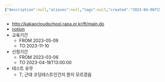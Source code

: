 ```yaml
---
{"description":null,"aliases":null,"tags":null,"created":"2023-04-06T15:46:07","updated":"2023-07-15T21:33:02","title":"카카오 클라우드 스쿨 3기","dg-publish":true,"permalink":"/docs/카카오 클라우드 스쿨 3기/","dgPassFrontmatter":true}
---
```


- http://kakaocloudschool.rapa.or.kr/ft/main.do
- [notion](https://choiwheatley.notion.site/3-38ca939ead4e46b7a201e1011fa7c2cb)
- 교육기간
	- FROM 2023-05-09
	- TO 2023-11-10
- 신청기간
	- FROM 2023-03-06
	- TO 2023-04-18T13:00:00
- 테스트 유무
	- T, 근데 코딩테스트인건지 뭔지 모르겠음
